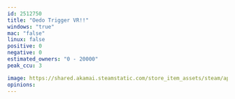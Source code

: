 ```yaml
---
id: 2512750
title: "Oedo Trigger VR!!"
windows: "true"
mac: "false"
linux: false
positive: 0
negative: 0
estimated_owners: "0 - 20000"
peak_ccu: 3

image: https://shared.akamai.steamstatic.com/store_item_assets/steam/apps/2512750/header.jpg?t=1693321258
opinions:
---
```

